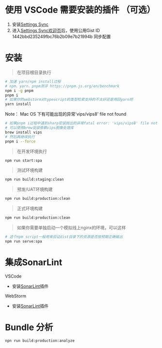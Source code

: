 # 使用 VSCode 需要安装的插件 （可选）

1. 安装[Settings Sync](https://marketplace.visualstudio.com/items?itemName=Shan.code-settings-sync)
2. 进入[Settings Sync欢迎页](./doc/img/settings-sync-enter-gist-id.png)后，使用公用Gist ID 1442bbd235249fbc76b2b09e7b21994b 同步配置

# 安装

> 在项目根目录执行

```bash
# 加速 yarn/npm install过程
# npm、yarn、pnpm测评 https://pnpm.js.org/en/benchmark
npm i -g pnpm
pnpm i
# 如果你的webstorm对typescript的类型检索支持的不太好还是用回yarn吧
yarn install
```

Note： Mac OS 下有可能出现的异常'vips/vips8' file not found
```bash
# 如果pnpm i过程中遇到sharp安装抛出的异常fatal error: 'vips/vips8' file not found
# 可以使用brew安装依赖vips图像处理库
brew install vips
# 然后再继续执行
pnpm i --force
```

> 在开发环境执行

```bash
npm run start:spa
```

> 测试环境构建

```bash
npm run build:staging:clean
```

> 预发/UAT环境构建

```bash
npm run build:production:clean
```

> 正式环境构建

```bash
npm run build:production:clean
```

> 如果你需要单独启动一个模拟线上nginx的环境，可以这样

```bash
# 这个npm script一般用来验证dist目录下的资源是否按预期正确输出
npm run serve:spa
```

# 集成SonarLint
VSCode
 - 安装[SonarLint](https://www.sonarlint.org/vscode/)插件

WebStorm
- 安装[SonarLint](https://www.sonarlint.org/intellij/)插件

# Bundle 分析
```bash
npn run build:production:analyze
```

